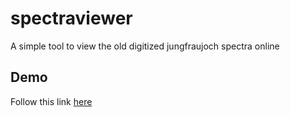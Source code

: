 # spectraviewer
A simple tool to view the old digitized jungfraujoch spectra online
## Demo
Follow this link [here](https://spectra.makkor.eu)

